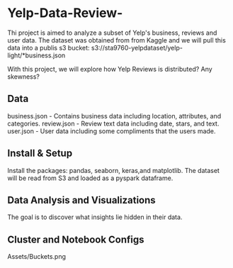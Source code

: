 # Yelp-Data-Review-
Thi project is aimed to analyze a subset of Yelp's business, reviews and user data. 
The dataset was obtained from from Kaggle and we will pull this data into a publis s3 bucket: s3://sta9760-yelpdataset/yelp-light/*business.json

With this project, we will explore how Yelp Reviews is distributed? Any skewness? 

## Data

business.json - Contains business data including location, attributes, and categories.
review.json - Review text data including date, stars, and text.
user.json - User data including some compliments that the users made. 

## Install & Setup
Install the packages: pandas, seaborn, keras,and matplotlib. 
The dataset will be read from S3 and loaded as a pyspark dataframe.

## Data Analysis and Visualizations 
The goal is to discover what insights lie hidden in their data.

## Cluster and Notebook Configs




Assets/Buckets.png
